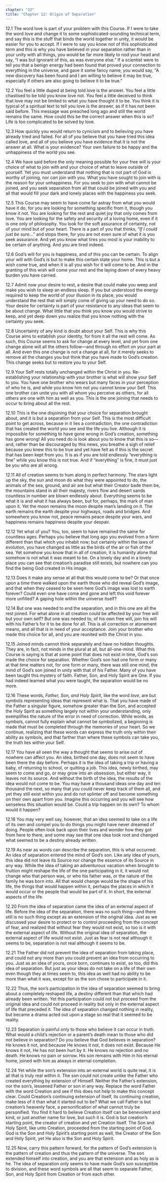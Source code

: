 ```yaml
---
chapter: "12"
title: "Chapter 12: Origin of Separation"
---
```


12.1 The word love is part of your problem with this Course. If I were
to take the word love and change it to some sophisticated-sounding
technical term, and say this is the stuff that binds the world together
in unity, it would be easier for you to accept. If I were to say you
know not of this sophisticated term and this is why you have believed in
your separation rather than in your unity with all things, you would be
far more likely to nod your head and say, “I was but ignorant of this,
as was everyone else.” If a scientist were to tell you that a benign
energy had been found that proved your connection to everything in the
universe, and gave it some fancy name, you would say, “A new discovery
has been found and I am willing to believe it may be true, especially if
others are also going to believe it to be true.” 

12.2 You feel a little duped at being told love is the answer. You feel
a little chastised to be told you know love not. You feel a little
deceived to think that love may not be limited to what you have thought
it to be. You think it is typical of a spiritual text to tell you love
is the answer, as if it has not been said before. This message was
preached long ago and still the world remains the same. How could this
be the correct answer when this is so? Life is too complicated to be
solved by love. 

12.3 How quickly you would return to cynicism and to believing you have
already tried and failed. For all of you believe that you have tried
this idea called love, and all of you believe you have evidence that it
is not the answer at all. What is your evidence? Your own failure to be
happy and the unhappiness of the world you see. 

12.4 We have said before the only meaning possible for your free will is
your choice of what to join with and your choice of what to leave
outside of yourself. Yet you must understand that nothing that is not
part of God is worthy of joining, nor *can* join with you. What you have
sought to join with is the reason for your unhappiness. For you seek to
join with what cannot be joined, and you seek separation from all that
could be joined with you and all that would fill your dark and lonely
places with the happiness you seek.

12.5 This Course may seem to have come far astray from what you would
have it do, for you are looking for something specific from it, though
you know it not. You are looking for the rest and quiet joy that only
comes from love. You are looking for the safety and security of a loving
home, even if it is one only of philosophy. You look for the soft
assurance of certainty, not of your mind but of your heart. There is a
part of you that thinks, “*If I could just be sure&hellip;*” and stops there, for
you are not even sure of what it is you seek assurance. And yet you know
what tires you most is your inability to be certain of anything. And you
are tired indeed. 

12.6 God’s will for you is happiness, and of this you can be certain. To
align your will with God’s is but to make this certain state your home.
This is but a wish come true, and when it is all you wish for it will
come to be. And in the granting of this wish will come your rest and the
laying down of every heavy burden you have carried.  

12.7 Admit now your desire to rest, a desire that could make you weep
and make you wish to sleep an endless sleep. If you but understood the
energy required to keep the world of your illusion in its place, you
would understand the rest that will simply come of giving up your need
to do so. Your desire for certainty is part of your resistance to any
ideas that seem to be about change. What little that you think you know
you would strive to keep, and yet deep down you realize that you know
nothing with the certainty you seek. 

12.8 Uncertainty of any kind is doubt about your Self. This is why this
Course aims to establish your identity, for from it all the rest will
come. As such, this Course seems to ask for change at every level, and
yet from one change alone will all the others follow—and through no
effort on your part at all.  And even this one change is not a change at
all, for it merely seeks to remove all the changes you but think that
you have made to God’s creation. This change seeks but to restore you to
your Self. 

12.9 Your Self rests totally unchanged within the Christ in you.
Re-establishing your relationship with your brother is what will show
your Self to you.  You have one brother who wears but many faces in your
perception of who he is, and while you know him not you cannot know your
Self. This one brother can unite you with all whom you perceive as
others, for all others are one with him as well as you. This is the one
joining that needs to occur to bring about all the rest. 

12.10 This is the one disjoining that your choice for separation brought
about, and it is but a separation from your Self. This is the most
difficult point to get across, because in it lies a contradiction, the
one contradiction that has created the world you see and the life you
live. Although it is impossible for something to have gone wrong in
God’s creation, something has gone wrong! All you need do is look about
you to know that this is so—and, rather than be discouraged by this
news, you breathe a sigh of relief because you knew this to be true and
yet have felt as if this is the secret that has been kept from you. It
is as if you are told endlessly “everything is fine” while you know this
is not true. And if “everything” is fine, it must just be you who are
all wrong. 

12.11 All of creation seems to hum along in perfect harmony. The stars
light up the sky, the sun and moon do what they were appointed to do,
the animals of the sea, ground, and air are but what their Creator bade
them be, the mountains stand in all their majesty, rivers flow and
desert sands countless in number are blown endlessly about. Everything
seems to be what it is and what it has always been, but for, perhaps,
the mark of man upon it. Yet the moon remains the moon despite man’s
landing on it.  The earth remains the earth despite your highways, roads
and bridges.  And somewhere you know not, peace remains peace despite
your wars, and happiness remains happiness despite your despair. 

12.12 Yet what of you?  You, too, seem to have remained the same for
countless ages. Perhaps you believe that long ago you evolved from a
form different than that which you inhabit now; but certainly within the
laws of evolution, you have changed as little as the birds of the air or
fish of the sea. Yet somehow you know that in all of creation, it is
humanity alone that somehow is not what it was meant to be. On a lovely
day and in a lovely place you can see that creation’s paradise still
exists, but nowhere can you find the being God created in His image.  

12.13 Does it make any sense at all that this would come to be? Or that
once upon a time there walked upon the earth those who did reveal God’s
image, and that when they ceased to be seen here God’s image was lost to
earth forever? Could even one have come and gone and left this void
forever more unfilled? A gaping hole within the universe itself? 

12.14 But one was needed to end the separation, and in this one are all
the rest joined. For what alone in all creation could be affected by
your free will but your own self?  But one was needed to, of his own
free will, join his will with his Father’s for it to be done for all.
This is all correction or atonement means, and all that is in need of
your acceptance. Join your brother who made this choice for all, and you
are reunited with the Christ in you.

12.15 Joined minds cannot think separately and have no hidden thoughts.
They are, in fact, not minds in the plural at all, but all-one-mind.
What this Course is saying is that at some point that does not exist in
time, God’s son made the choice for separation. Whether God’s son had
one form or many at that time matters not, for one form or many, there
was still one mind, the mind of God’s son joined in unity with that of
his Father. Many of you have been taught this mystery of faith. Father,
Son, and Holy Spirit are One. If you had indeed learned what you were
taught, the separation would be no more. 

12.16 These words, *Father, Son, and Holy Spirit*, like the word *love*, are
but symbols representing ideas that represent what is. That you have
made of the Father a singular figure, somehow greater than the Son, and
accepted the Holy Spirit as something largely not within your
understanding, only exemplifies the nature of the error in need of
correction. While words, as symbols, cannot fully explain what cannot be
symbolized, a beginning is made that must be completed through the
memories of your heart. So we continue, realizing that these words can
express the truth only within their ability as symbols, and that farther
than where these symbols can take you, the truth lies within your Self. 

12.17 You have all seen the way a thought that seems to arise out of
nowhere can affect you. An idea, birthed one day, does not seem to have
been there the day before.  Perhaps it is the idea of taking a trip or
having a baby, of returning to school, or quitting a job. This idea,
newly birthed, may seem to come and go, or may grow into an obsession,
but either way, it leaves not its source. And without the birth of the
idea, the results of the idea would not come to be. You may have a
thousand ideas one day and ten thousand the next, so many that you could
never keep track of them all, and yet they still exist within you and do
not splinter off and become something on their own apart from you.
Imagine this occurring and you will see how senseless this situation
would be. Could a trip happen on its own? To whom would it happen? 

12.18 You may very well say, however, that an idea seemed to take on a
life of its own and compel you to do things you might have never dreamed
of doing. People often look back upon their lives and wonder how they
got from here to there, and some may see that one idea took root and
changed what seemed to be a destiny already written. 

12.19 As near as words can describe the separation, this is what
occurred: An idea of separation entered the mind of God’s son. Like any
idea of yours, this idea did not leave its Source nor change the essence
of its Source in any way. While the idea of taking an adventurous
vacation when brought to fruition might reshape the life of the one
participating in it, it would not change who that person was, or who his
father was, or the nature of the family he was born into. All that would
change would be the shape of his life, the things that would happen
within it, perhaps the places in which it would occur or the people that
would be part of it. In short, the external aspects of the life.

12.20 From the idea of separation came the idea of an external aspect of
life. Before the idea of the separation, there was no such thing—and
there still is no such thing except as an extension of the original
idea. Just as we discussed your desire to protect or to control
proceeding from the concept of fear, and realized that without fear they
would not exist, so too is it with the external aspect of life. Without
the original idea of separation, the external aspect of life would not
exist. Just as fear is not real although it seems to be, separation is
not real although it seems to be. 

12.21 The Father did not prevent the idea of separation from taking
place, and could not any more than you could prevent an idea from
occurring to you. Just as an idea of yours, once born, continues to
exist, so too, did this idea of separation. But just as your ideas do
not take on a life of their own even though they at times seem to, this
idea as well had no ability to be more than what it was, except for as
the son chose to participate in it. 

12.22 Thus, the son’s participation in the idea of separation seemed to
bring about a completely reshaped life, a destiny different than that
which had already been written. Yet this participation could not but
proceed from the original idea and could not proceed in reality but only
in the external aspect of life that preceded it. The idea of separation
changed nothing in reality, but became a drama acted out upon a stage so
real that it seemed to be reality. 

12.23 Separation is painful only to those who believe it can occur in
truth. What would a child’s rejection or a parent’s death mean to those
who did not believe in separation? Do you believe that God believes in
separation? He knows it not, and because He knows it not, it does not
exist. Because He knows it not, He has not been hurt by it. He knows no
rejection and no death. He knows no pain or sorrow. His son remains with
Him in his eternal home, joined with him as always in eternal
completion. 

12.24 Yet while the son’s extension into an external world is quite
real, it is all that is truly real within it.  The son could not create
unlike the Father who created everything by extension of Himself.
Neither the Father’s extension, nor the son’s, lessened Father or son in
any way. Replace the word Father with the word Creation and see if this
does not help to make this concept clear. Could Creation’s continuing
extension of itself, its continuing creation, make less of it than what
it started out to be? What we call Father is but creation’s heavenly
face, a personification of what cannot truly be personified. You find it
hard to believe Creation itself can be benevolent and kind, or just
another name for love, but such it is. God is but creation’s starting
point, the creator of creation and yet Creation itself. The Son and Holy
Spirit, like unto Creation, proceeded from the starting point of God.
God is the Son and Holy Spirit’s starting point as well, the Creator of
the Son and Holy Spirit, yet He also is the Son and Holy Spirit. 

12.25 Now, carry this pattern forward, for the pattern of God’s
extension is the pattern of creation and thus the pattern of the
universe. The son extended himself into creation, and you are that
extension and as holy as is he. The idea of separation only seems to
have made God’s son susceptible to division, and these word symbols are
all that seem to separate Father, Son, and Holy Spirit from Creation or
from each other.

